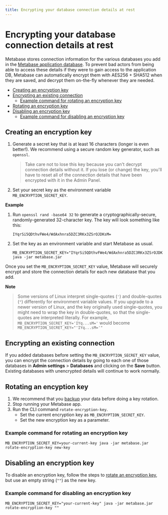 ```yaml
---
title: Encrypting your database connection details at rest
---
```


# Encrypting your database connection details at rest

Metabase stores connection information for the various databases you add in the [Metabase application database](/glossary/application_database). To prevent bad actors from being able to access these details if they were to gain access to the application DB, Metabase can automatically encrypt them with AES256 + SHA512 when they are saved, and decrypt them on-the-fly whenever they are needed.

- [Creating an encryption key](#creating-an-encryption-key)
- [Encrypting an existing connection](#adding-an-encryption-key-to-an-existing-connection)
  - [Example command for rotating an encryption key](#example-command-for-rotating-an-encryption-key)
- [Rotating an encryption key](#rotating-an-encyption-key)
- [Disabling an encryption key](#disabling-an-encryption-key)
  - [Example command for disabling an encryption key](#example-command-for-disabling-an-encryption-key)

## Creating an encryption key

1. Generate a secret key that is at least 16 characters (longer is even better!). We recommend using a secure random key generator, such as `openssl`.
   > Take care not to lose this key because you can't decrypt connection details without it. If you lose (or change) the key, you'll have to reset all of the connection details that have been encrypted with it in the Admin Panel.
2. Set your secret key as the environment variable `MB_ENCRYPTION_SECRET_KEY`.

**Example**

1. Run `openssl rand -base64 32` to generate a cryptographically-secure, randomly-generated 32-character key. The key will look something like this:
   ```
   IYqrSi5QDthvFWe4/WdAxhnra5DZC3RKx3ZSrOJDKsM=
   ```
2. Set the key as an environment variable and start Metabase as usual.
   ```
   MB_ENCRYPTION_SECRET_KEY="IYqrSi5QDthvFWe4/WdAxhnra5DZC3RKx3ZSrOJDKsM=" java -jar metabase.jar
   ```

Once you set the `MB_ENCRYPTION_SECRET_KEY` value, Metabase will securely encrypt and store the connection details for each new database that you add.

**Note**

> Some versions of Linux interpret single-quotes (`'`) and double-quotes (`"`) differently for environment variable values. If you upgrade to a newer version of Linux, and the key originally used single-quotes, you might need to wrap the key in double-quotes, so that the single-quotes are interpreted literally. For example, `MB_ENCRYPTION_SECRET_KEY='IYq...sM='` would become `MB_ENCRYPTION_SECRET_KEY="'IYq...sM='"`

## Encrypting an existing connection

If you added databases before setting the `MB_ENCRYPTION_SECRET_KEY` value, you can encrypt the connection details by going to each one of those databases in **Admin settings** > **Databases** and clicking on the **Save** button. Existing databases with unencrypted details will continue to work normally.

## Rotating an encyption key

1. We recommend that you [backup](./backing-up-metabase-application-data.md) your data before doing a key rotation.
2. Stop running your Metabase app.
3. Run the CLI command `rotate-encryption-key`.
   - Set the current encryption key as `MB_ENCRYPTION_SECRET_KEY`.
   - Set the new encryption key as a parameter.

### Example command for rotating an encryption key

```
MB_ENCRYPTION_SECRET_KEY=your-current-key java -jar metabase.jar rotate-encryption-key new-key
```

## Disabling an encryption key

To disable an encryption key, follow the steps to [rotate an encryption key](#rotating-an-encyption-key), but use an empty string (`""`) as the new key.

### Example command for disabling an encryption key

```
MB_ENCRYPTION_SECRET_KEY="your-current-key" java -jar metabase.jar rotate-encryption-key ""
```